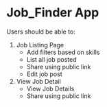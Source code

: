 # Job_Finder App 

Users should be able to:

1. Job Listing Page
    - Add filters based on skills
    - List all job posted
    - Share using public link
    - Edit job post
2. View Job Detail
    - View Job Details
    - Share using public link